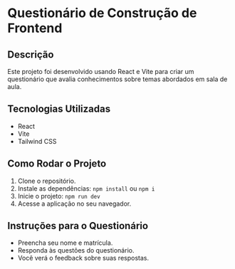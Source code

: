 # Questionário de Construção de Frontend

## Descrição
Este projeto foi desenvolvido usando React e Vite para criar um questionário que avalia conhecimentos sobre temas abordados em sala de aula.

## Tecnologias Utilizadas
- React
- Vite
- Tailwind CSS

## Como Rodar o Projeto
1. Clone o repositório.
2. Instale as dependências: `npm install` ou `npm i`
3. Inicie o projeto: `npm run dev`
4. Acesse a aplicação no seu navegador.

## Instruções para o Questionário
- Preencha seu nome e matrícula.
- Responda às questões do questionário.
- Você verá o feedback sobre suas respostas.